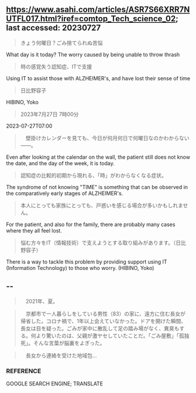 ## https://www.asahi.com/articles/ASR7S66XRR7NUTFL017.html?iref=comtop_Tech_science_02; last accessed: 20230727

> きょう何曜日？ごみ捨てられぬ苦悩　

What day is it today? The worry caused by being unable to throw thrash

> 時の感覚失う認知症、ITで支援

Using IT to assist those with ALZHEIMER's, and have lost their sense of time

> 日比野容子

HIBINO, Yoko

> 2023年7月27日 7時00分

2023-07-27T07:00

>　壁掛けカレンダーを見ても、今日が何月何日で何曜日なのかわからない――。

Even after looking at the calendar on the wall, the patient still does not know the date, and the day of the week, it is today.

> 認知症の比較的初期から現れる、「時」がわからなくなる症状。

The syndrome of not knowing "TIME" is something that can be observed in the comparatively early stages of ALZHEIMER's. 

> 本人にとっても家族にとっても、戸惑いを感じる場合が多いかもしれません。

For the patient, and also for the family, there are probably many cases where they all feel lost.

> 悩む方々をIT（情報技術）で支えようとする取り組みがあります。（日比野容子）

There is a way to tackle this problem by providing support using IT (Information Technology) to those who worry. (HIBINO, Yoko)

## --

>　2021年、夏。

>　京都市で一人暮らしをしている男性（83）の家に、遠方に住む長女が帰省した。コロナ禍で、1年以上会えていなかった。ドアを開けた瞬間、長女は目を疑った。ごみが家中に散乱して足の踏み場がなく、異臭もする。何より驚いたのは、父親が激ヤセしていたことだ。「ごみ屋敷」「孤独死」。そんな言葉が脳裏をよぎった。

>　長女から連絡を受けた地域包…

### REFERENCE

GOOGLE SEARCH ENGINE; TRANSLATE
